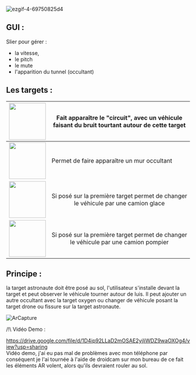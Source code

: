 
![ezgif-4-69750825d4](https://github.com/LaGerbe-Bohu/Benjamin_Gerbe_5RVJV_CC/assets/10485864/3d2f7e6e-6b94-4ee5-b1b2-913d6ef038c0)
## GUI : 
Slier pour gérer : 
- la vitesse,
- le pitch
- le mute
- l'apparition du tunnel (occultant)

## Les targets : 

| <img width=100 src="https://github.com/LaGerbe-Bohu/Benjamin_Gerbe_5RVJV_CC/assets/10485864/f73fce92-2853-4250-b919-c111f5bd1065">| Fait apparaître le "circuit", avec un véhicule<br> faisant du bruit tourtant autour de cette target  |
| --- | --- |
| <img width=100    src="https://github.com/LaGerbe-Bohu/Benjamin_Gerbe_5RVJV_CC/assets/10485864/fbc2550a-ca21-4c77-b577-0596fa4da461](https://github.com/LaGerbe-Bohu/Benjamin_Gerbe_5RVJV_CC/assets/10485864/a47a8324-770e-44b3-b986-b1ec465ee976)">| Permet de faire apparaître un mur occultant|
| <img width=100    src="https://github.com/LaGerbe-Bohu/Benjamin_Gerbe_5RVJV_CC/assets/10485864/88d6da23-5acd-4fae-8876-cf10598739d9">| <div style="text-align: center"> Si posé sur la première target permet de changer <br>le véhicule par une camion glace </div> |
| <img width=100    src="https://github.com/LaGerbe-Bohu/Benjamin_Gerbe_5RVJV_CC/assets/10485864/28db3ecc-7194-47df-9ed6-26027577fe5c">|<div style="text-align: center"> Si posé sur la première target permet de changer <br>le véhicule par une camion pompier </div>  |

## Principe : 

la target astronaute doit être posé au sol, l'utilisateur s'installe devant la target et peut observer le véhicule tourner autour de luis. 
Il peut ajouter un autre occultant avec la target oxygen ou changer de véhicule posant la target drone ou fissure sur la target astronaute. 

![ArCapture](https://github.com/LaGerbe-Bohu/Benjamin_Gerbe_5RVJV_CC/assets/10485864/07c31bd4-df8d-449d-81ed-917bd192f92c)

/!\ Vidéo Demo : 

https://drive.google.com/file/d/1D4ip92LLaD2mOSAE2yjliWDZ9waOXOg4/view?usp=sharing \
Vidéo demo, j'ai eu pas mal de problèmes avec mon téléphone par conséquent je l'ai tournée à l'aide de droidcam sur mon bureau de ce fait les éléments AR volent, alors qu'ils devraient rouler au sol. 

